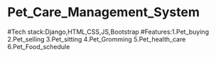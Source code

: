 # Pet_Care_Management_System 
#Tech stack:Django,HTML,CSS,JS,Bootstrap
#Features:1.Pet_buying
          2.Pet_selling
          3.Pet_sitting
          4.Pet_Gromming
          5.Pet_health_care
          6.Pet_Food_schedule